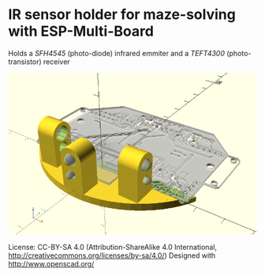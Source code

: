 
IR sensor holder for maze-solving with ESP-Multi-Board
=

Holds a *SFH4545* (photo-diode) infrared emmiter and a *TEFT4300* (photo-transistor) receiver


![](sensor_holder.png)

License: CC-BY-SA 4.0 (Attribution-ShareAlike 4.0 International, <http://creativecommons.org/licenses/by-sa/4.0/>)
Designed with <http://www.openscad.org/>


